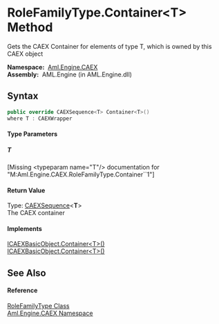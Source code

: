 RoleFamilyType.Container&lt;T> Method
=====================================
Gets the CAEX Container for elements of type T, which is owned by this CAEX object

  **Namespace:**  [Aml.Engine.CAEX][1]  
  **Assembly:**  AML.Engine (in AML.Engine.dll)

Syntax
------

```csharp
public override CAEXSequence<T> Container<T>()
where T : CAEXWrapper

```

#### Type Parameters

##### *T*

[Missing &lt;typeparam name="T"/> documentation for "M:Aml.Engine.CAEX.RoleFamilyType.Container``1"]


#### Return Value
Type: [CAEXSequence][2]&lt;**T**>  
 The CAEX container 
#### Implements
[ICAEXBasicObject.Container&lt;T>()][3]  
[ICAEXBasicObject.Container&lt;T>()][3]  


See Also
--------

#### Reference
[RoleFamilyType Class][4]  
[Aml.Engine.CAEX Namespace][1]  

[1]: ../README.md
[2]: ../CAEXSequence_1/README.md
[3]: ../ICAEXBasicObject/Container__1.md
[4]: README.md
[5]: https://www.automationml.org
[6]: ../../icons/logoShade.png
